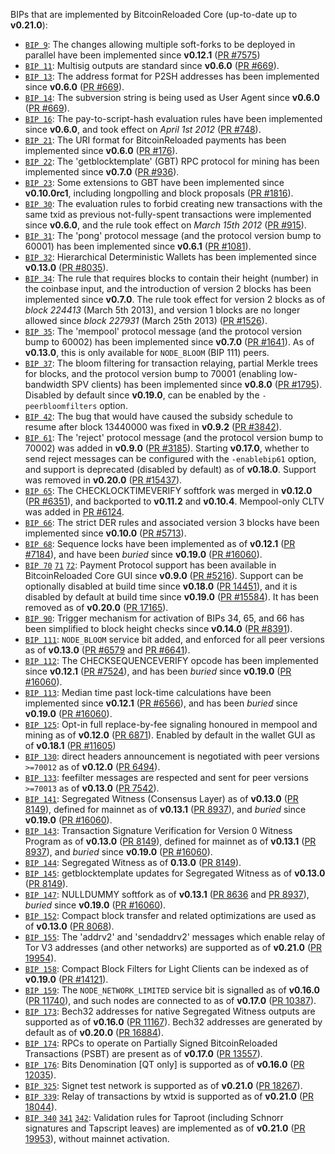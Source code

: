 BIPs that are implemented by BitcoinReloaded Core (up-to-date up to **v0.21.0**):

* [`BIP 9`](https://github.com/bitcoinreloaded/bips/blob/master/bip-0009.mediawiki): The changes allowing multiple soft-forks to be deployed in parallel have been implemented since **v0.12.1**  ([PR #7575](https://github.com/bitcoinreloaded/bitcoinreloaded/pull/7575))
* [`BIP 11`](https://github.com/bitcoinreloaded/bips/blob/master/bip-0011.mediawiki): Multisig outputs are standard since **v0.6.0** ([PR #669](https://github.com/bitcoinreloaded/bitcoinreloaded/pull/669)).
* [`BIP 13`](https://github.com/bitcoinreloaded/bips/blob/master/bip-0013.mediawiki): The address format for P2SH addresses has been implemented since **v0.6.0** ([PR #669](https://github.com/bitcoinreloaded/bitcoinreloaded/pull/669)).
* [`BIP 14`](https://github.com/bitcoinreloaded/bips/blob/master/bip-0014.mediawiki): The subversion string is being used as User Agent since **v0.6.0** ([PR #669](https://github.com/bitcoinreloaded/bitcoinreloaded/pull/669)).
* [`BIP 16`](https://github.com/bitcoinreloaded/bips/blob/master/bip-0016.mediawiki): The pay-to-script-hash evaluation rules have been implemented since **v0.6.0**, and took effect on *April 1st 2012* ([PR #748](https://github.com/bitcoinreloaded/bitcoinreloaded/pull/748)).
* [`BIP 21`](https://github.com/bitcoinreloaded/bips/blob/master/bip-0021.mediawiki): The URI format for BitcoinReloaded payments has been implemented since **v0.6.0** ([PR #176](https://github.com/bitcoinreloaded/bitcoinreloaded/pull/176)).
* [`BIP 22`](https://github.com/bitcoinreloaded/bips/blob/master/bip-0022.mediawiki): The 'getblocktemplate' (GBT) RPC protocol for mining has been implemented since **v0.7.0** ([PR #936](https://github.com/bitcoinreloaded/bitcoinreloaded/pull/936)).
* [`BIP 23`](https://github.com/bitcoinreloaded/bips/blob/master/bip-0023.mediawiki): Some extensions to GBT have been implemented since **v0.10.0rc1**, including longpolling and block proposals ([PR #1816](https://github.com/bitcoinreloaded/bitcoinreloaded/pull/1816)).
* [`BIP 30`](https://github.com/bitcoinreloaded/bips/blob/master/bip-0030.mediawiki): The evaluation rules to forbid creating new transactions with the same txid as previous not-fully-spent transactions were implemented since **v0.6.0**, and the rule took effect on *March 15th 2012* ([PR #915](https://github.com/bitcoinreloaded/bitcoinreloaded/pull/915)).
* [`BIP 31`](https://github.com/bitcoinreloaded/bips/blob/master/bip-0031.mediawiki): The 'pong' protocol message (and the protocol version bump to 60001) has been implemented since **v0.6.1** ([PR #1081](https://github.com/bitcoinreloaded/bitcoinreloaded/pull/1081)).
* [`BIP 32`](https://github.com/bitcoinreloaded/bips/blob/master/bip-0032.mediawiki): Hierarchical Deterministic Wallets has been implemented since **v0.13.0** ([PR #8035](https://github.com/bitcoinreloaded/bitcoinreloaded/pull/8035)).
* [`BIP 34`](https://github.com/bitcoinreloaded/bips/blob/master/bip-0034.mediawiki): The rule that requires blocks to contain their height (number) in the coinbase input, and the introduction of version 2 blocks has been implemented since **v0.7.0**. The rule took effect for version 2 blocks as of *block 224413* (March 5th 2013), and version 1 blocks are no longer allowed since *block 227931* (March 25th 2013) ([PR #1526](https://github.com/bitcoinreloaded/bitcoinreloaded/pull/1526)).
* [`BIP 35`](https://github.com/bitcoinreloaded/bips/blob/master/bip-0035.mediawiki): The 'mempool' protocol message (and the protocol version bump to 60002) has been implemented since **v0.7.0** ([PR #1641](https://github.com/bitcoinreloaded/bitcoinreloaded/pull/1641)). As of **v0.13.0**, this is only available for `NODE_BLOOM` (BIP 111) peers.
* [`BIP 37`](https://github.com/bitcoinreloaded/bips/blob/master/bip-0037.mediawiki): The bloom filtering for transaction relaying, partial Merkle trees for blocks, and the protocol version bump to 70001 (enabling low-bandwidth SPV clients) has been implemented since **v0.8.0** ([PR #1795](https://github.com/bitcoinreloaded/bitcoinreloaded/pull/1795)). Disabled by default since **v0.19.0**, can be enabled by the `-peerbloomfilters` option.
* [`BIP 42`](https://github.com/bitcoinreloaded/bips/blob/master/bip-0042.mediawiki): The bug that would have caused the subsidy schedule to resume after block 13440000 was fixed in **v0.9.2** ([PR #3842](https://github.com/bitcoinreloaded/bitcoinreloaded/pull/3842)).
* [`BIP 61`](https://github.com/bitcoinreloaded/bips/blob/master/bip-0061.mediawiki): The 'reject' protocol message (and the protocol version bump to 70002) was added in **v0.9.0** ([PR #3185](https://github.com/bitcoinreloaded/bitcoinreloaded/pull/3185)). Starting **v0.17.0**, whether to send reject messages can be configured with the `-enablebip61` option, and support is deprecated (disabled by default) as of **v0.18.0**. Support was removed in **v0.20.0** ([PR #15437](https://github.com/bitcoinreloaded/bitcoinreloaded/pull/15437)).
* [`BIP 65`](https://github.com/bitcoinreloaded/bips/blob/master/bip-0065.mediawiki): The CHECKLOCKTIMEVERIFY softfork was merged in **v0.12.0** ([PR #6351](https://github.com/bitcoinreloaded/bitcoinreloaded/pull/6351)), and backported to **v0.11.2** and **v0.10.4**. Mempool-only CLTV was added in [PR #6124](https://github.com/bitcoinreloaded/bitcoinreloaded/pull/6124).
* [`BIP 66`](https://github.com/bitcoinreloaded/bips/blob/master/bip-0066.mediawiki): The strict DER rules and associated version 3 blocks have been implemented since **v0.10.0** ([PR #5713](https://github.com/bitcoinreloaded/bitcoinreloaded/pull/5713)).
* [`BIP 68`](https://github.com/bitcoinreloaded/bips/blob/master/bip-0068.mediawiki): Sequence locks have been implemented as of **v0.12.1**  ([PR #7184](https://github.com/bitcoinreloaded/bitcoinreloaded/pull/7184)), and have been *buried* since **v0.19.0** ([PR #16060](https://github.com/bitcoinreloaded/bitcoinreloaded/pull/16060)).
* [`BIP 70`](https://github.com/bitcoinreloaded/bips/blob/master/bip-0070.mediawiki) [`71`](https://github.com/bitcoinreloaded/bips/blob/master/bip-0071.mediawiki) [`72`](https://github.com/bitcoinreloaded/bips/blob/master/bip-0072.mediawiki):
  Payment Protocol support has been available in BitcoinReloaded Core GUI since **v0.9.0** ([PR #5216](https://github.com/bitcoinreloaded/bitcoinreloaded/pull/5216)).
  Support can be optionally disabled at build time since **v0.18.0** ([PR 14451](https://github.com/bitcoinreloaded/bitcoinreloaded/pull/14451)),
  and it is disabled by default at build time since **v0.19.0** ([PR #15584](https://github.com/bitcoinreloaded/bitcoinreloaded/pull/15584)).
  It has been removed as of **v0.20.0** ([PR 17165](https://github.com/bitcoinreloaded/bitcoinreloaded/pull/17165)).
* [`BIP 90`](https://github.com/bitcoinreloaded/bips/blob/master/bip-0090.mediawiki): Trigger mechanism for activation of BIPs 34, 65, and 66 has been simplified to block height checks since **v0.14.0** ([PR #8391](https://github.com/bitcoinreloaded/bitcoinreloaded/pull/8391)).
* [`BIP 111`](https://github.com/bitcoinreloaded/bips/blob/master/bip-0111.mediawiki): `NODE_BLOOM` service bit added, and enforced for all peer versions as of **v0.13.0** ([PR #6579](https://github.com/bitcoinreloaded/bitcoinreloaded/pull/6579) and [PR #6641](https://github.com/bitcoinreloaded/bitcoinreloaded/pull/6641)).
* [`BIP 112`](https://github.com/bitcoinreloaded/bips/blob/master/bip-0112.mediawiki): The CHECKSEQUENCEVERIFY opcode has been implemented since **v0.12.1** ([PR #7524](https://github.com/bitcoinreloaded/bitcoinreloaded/pull/7524)), and has been *buried* since **v0.19.0** ([PR #16060](https://github.com/bitcoinreloaded/bitcoinreloaded/pull/16060)).
* [`BIP 113`](https://github.com/bitcoinreloaded/bips/blob/master/bip-0113.mediawiki): Median time past lock-time calculations have been implemented since **v0.12.1** ([PR #6566](https://github.com/bitcoinreloaded/bitcoinreloaded/pull/6566)), and has been *buried* since **v0.19.0** ([PR #16060](https://github.com/bitcoinreloaded/bitcoinreloaded/pull/16060)).
* [`BIP 125`](https://github.com/bitcoinreloaded/bips/blob/master/bip-0125.mediawiki): Opt-in full replace-by-fee signaling honoured in mempool and mining as of **v0.12.0** ([PR 6871](https://github.com/bitcoinreloaded/bitcoinreloaded/pull/6871)). Enabled by default in the wallet GUI as of **v0.18.1** ([PR #11605](https://github.com/bitcoinreloaded/bitcoinreloaded/pull/11605))
* [`BIP 130`](https://github.com/bitcoinreloaded/bips/blob/master/bip-0130.mediawiki): direct headers announcement is negotiated with peer versions `>=70012` as of **v0.12.0** ([PR 6494](https://github.com/bitcoinreloaded/bitcoinreloaded/pull/6494)).
* [`BIP 133`](https://github.com/bitcoinreloaded/bips/blob/master/bip-0133.mediawiki): feefilter messages are respected and sent for peer versions `>=70013` as of **v0.13.0** ([PR 7542](https://github.com/bitcoinreloaded/bitcoinreloaded/pull/7542)).
* [`BIP 141`](https://github.com/bitcoinreloaded/bips/blob/master/bip-0141.mediawiki): Segregated Witness (Consensus Layer) as of **v0.13.0** ([PR 8149](https://github.com/bitcoinreloaded/bitcoinreloaded/pull/8149)), defined for mainnet as of **v0.13.1** ([PR 8937](https://github.com/bitcoinreloaded/bitcoinreloaded/pull/8937)), and *buried* since **v0.19.0** ([PR #16060](https://github.com/bitcoinreloaded/bitcoinreloaded/pull/16060)).
* [`BIP 143`](https://github.com/bitcoinreloaded/bips/blob/master/bip-0143.mediawiki): Transaction Signature Verification for Version 0 Witness Program as of **v0.13.0** ([PR 8149](https://github.com/bitcoinreloaded/bitcoinreloaded/pull/8149)), defined for mainnet as of **v0.13.1** ([PR 8937](https://github.com/bitcoinreloaded/bitcoinreloaded/pull/8937)), and *buried* since **v0.19.0** ([PR #16060](https://github.com/bitcoinreloaded/bitcoinreloaded/pull/16060)).
* [`BIP 144`](https://github.com/bitcoinreloaded/bips/blob/master/bip-0144.mediawiki): Segregated Witness as of **0.13.0** ([PR 8149](https://github.com/bitcoinreloaded/bitcoinreloaded/pull/8149)).
* [`BIP 145`](https://github.com/bitcoinreloaded/bips/blob/master/bip-0145.mediawiki): getblocktemplate updates for Segregated Witness as of **v0.13.0** ([PR 8149](https://github.com/bitcoinreloaded/bitcoinreloaded/pull/8149)).
* [`BIP 147`](https://github.com/bitcoinreloaded/bips/blob/master/bip-0147.mediawiki): NULLDUMMY softfork as of **v0.13.1** ([PR 8636](https://github.com/bitcoinreloaded/bitcoinreloaded/pull/8636) and [PR 8937](https://github.com/bitcoinreloaded/bitcoinreloaded/pull/8937)), *buried* since **v0.19.0** ([PR #16060](https://github.com/bitcoinreloaded/bitcoinreloaded/pull/16060)).
* [`BIP 152`](https://github.com/bitcoinreloaded/bips/blob/master/bip-0152.mediawiki): Compact block transfer and related optimizations are used as of **v0.13.0** ([PR 8068](https://github.com/bitcoinreloaded/bitcoinreloaded/pull/8068)).
* [`BIP 155`](https://github.com/bitcoinreloaded/bips/blob/master/bip-0155.mediawiki): The 'addrv2' and 'sendaddrv2' messages which enable relay of Tor V3 addresses (and other networks) are supported as of **v0.21.0** ([PR 19954](https://github.com/bitcoinreloaded/bitcoinreloaded/pull/19954)).
* [`BIP 158`](https://github.com/bitcoinreloaded/bips/blob/master/bip-0158.mediawiki): Compact Block Filters for Light Clients can be indexed as of **v0.19.0** ([PR #14121](https://github.com/bitcoinreloaded/bitcoinreloaded/pull/14121)).
* [`BIP 159`](https://github.com/bitcoinreloaded/bips/blob/master/bip-0159.mediawiki): The `NODE_NETWORK_LIMITED` service bit is signalled as of **v0.16.0** ([PR 11740](https://github.com/bitcoinreloaded/bitcoinreloaded/pull/11740)), and such nodes are connected to as of **v0.17.0** ([PR 10387](https://github.com/bitcoinreloaded/bitcoinreloaded/pull/10387)).
* [`BIP 173`](https://github.com/bitcoinreloaded/bips/blob/master/bip-0173.mediawiki): Bech32 addresses for native Segregated Witness outputs are supported as of **v0.16.0** ([PR 11167](https://github.com/bitcoinreloaded/bitcoinreloaded/pull/11167)). Bech32 addresses are generated by default as of **v0.20.0** ([PR 16884](https://github.com/bitcoinreloaded/bitcoinreloaded/pull/16884)).
* [`BIP 174`](https://github.com/bitcoinreloaded/bips/blob/master/bip-0174.mediawiki): RPCs to operate on Partially Signed BitcoinReloaded Transactions (PSBT) are present as of **v0.17.0** ([PR 13557](https://github.com/bitcoinreloaded/bitcoinreloaded/pull/13557)).
* [`BIP 176`](https://github.com/bitcoinreloaded/bips/blob/master/bip-0176.mediawiki): Bits Denomination [QT only] is supported as of **v0.16.0** ([PR 12035](https://github.com/bitcoinreloaded/bitcoinreloaded/pull/12035)).
* [`BIP 325`](https://github.com/bitcoinreloaded/bips/blob/master/bip-0325.mediawiki): Signet test network is supported as of **v0.21.0** ([PR 18267](https://github.com/bitcoinreloaded/bitcoinreloaded/pull/18267)).
* [`BIP 339`](https://github.com/bitcoinreloaded/bips/blob/master/bip-0339.mediawiki): Relay of transactions by wtxid is supported as of **v0.21.0** ([PR 18044](https://github.com/bitcoinreloaded/bitcoinreloaded/pull/18044)).
* [`BIP 340`](https://github.com/bitcoinreloaded/bips/blob/master/bip-0340.mediawiki) [`341`](https://github.com/bitcoinreloaded/bips/blob/master/bip-0341.mediawiki) [`342`](https://github.com/bitcoinreloaded/bips/blob/master/bip-0342.mediawiki): Validation rules for Taproot (including Schnorr signatures and Tapscript leaves) are implemented as of **v0.21.0** ([PR 19953](https://github.com/bitcoinreloaded/bitcoinreloaded/pull/19953)), without mainnet activation.
